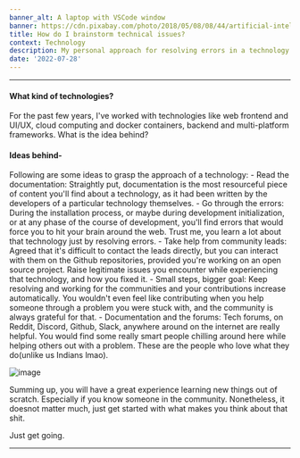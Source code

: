 ```yaml
---
banner_alt: A laptop with VSCode window
banner: https://cdn.pixabay.com/photo/2018/05/08/08/44/artificial-intelligence-3382507_960_720.jpg
title: How do I brainstorm technical issues?
context: Technology
description: My personal approach for resolving errors in a technology efficiently.
date: '2022-07-28'
---
```


---

#### What kind of technologies?

For the past few years, I've worked with technologies like web frontend and UI/UX, cloud computing and docker containers, backend and multi-platform frameworks. What is the idea behind?

#### Ideas behind-

Following are some ideas to grasp the approach of a technology: - Read the documentation: Straightly put, documentation is the most resourceful piece of content you'll find about a technology, as it had been written by the developers of a particular technology themselves. - Go through the errors: During the installation process, or maybe during development initialization, or at any phase of the course of development, you'll find errors that would force you to hit your brain around the web. Trust me, you learn a lot about that technology just by resolving errors. - Take help from community leads: Agreed that it's difficult to contact the leads directly, but you can interact with them on the Github repositories, provided you're working on an open source project. Raise legitimate issues you encounter while experiencing that technology, and how you fixed it. - Small steps, bigger goal: Keep resolving and working for the communities and your contributions increase automatically. You wouldn't even feel like contributing when you help someone through a problem you were stuck with, and the community is always grateful for that. - Documentation and the forums: Tech forums, on Reddit, Discord, Github, Slack, anywhere around on the internet are really helpful. You would find some really smart people chilling around here while helping others out with a problem. These are the people who love what they do(unlike us Indians lmao).

![image](https://github.com/sambhavsaxena/sambhavsaxena/assets/76242518/be37d464-f74c-4995-9ca4-15d52c01b3ed)

Summing up, you will have a great experience learning new things out of scratch. Especially if you know someone in the community.
Nonetheless, it doesnot matter much, just get started with what makes you think about that shit.

Just get going.

---
